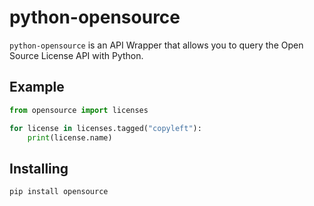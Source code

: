 python-opensource
=================

`python-opensource` is an API Wrapper that allows you to query the
Open Source License API with Python.

Example
-------

```python
from opensource import licenses

for license in licenses.tagged("copyleft"):
    print(license.name)
```

Installing
----------

```
pip install opensource
```
